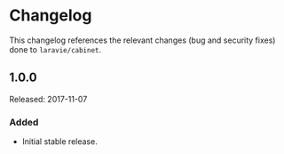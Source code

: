# Changelog

This changelog references the relevant changes (bug and security fixes) done to `laravie/cabinet`.

## 1.0.0

Released: 2017-11-07

### Added

* Initial stable release.
